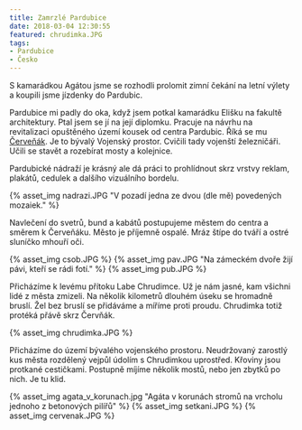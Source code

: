 ```yaml
---
title: Zamrzlé Pardubice
date: 2018-03-04 12:30:55
featured: chrudimka.JPG
tags:
- Pardubice
- Česko
---
```

S kamarádkou Agátou jsme se rozhodli prolomit zimní čekání na letní výlety a koupili jsme jízdenky do Pardubic.

<!-- more -->
Pardubice mi padly do oka, když jsem potkal kamarádku Elišku na fakultě architektury. Ptal jsem se jí na její diplomku. Pracuje na návrhu na revitalizaci opuštěného území kousek od centra Pardubic. Říká se mu [Červeňák](https://mapy.cz/s/2CcNk). Je to bývalý Vojenský prostor. Cvičili tady vojenští železničáři. Učili se stavět a rozebírat mosty a kolejnice. 

Pardubické nádraží je krásný ale dá práci to prohlídnout skrz vrstvy reklam, plakátů, cedulek a dalšího vizuálního bordelu.

{% asset_img nadrazi.JPG "V pozadí jedna ze dvou (dle mě) povedených mozaiek." %}

Navlečení do svetrů, bund a kabátů postupujeme městem do centra a směrem k Červeňáku. Město je příjemně ospalé. Mráz štípe do tváří a ostré sluníčko mhouří oči.

{% asset_img csob.JPG %}
{% asset_img pav.JPG "Na zámeckém dvoře žijí pávi, kteří se rádi fotí." %}
{% asset_img pub.JPG %}

Přicházíme k levému přítoku Labe Chrudimce. Už je nám jasné, kam všichni lidé z města zmizeli. Na několik kilometrů dlouhém úseku se hromadně bruslí. Žel bez bruslí se přidáváme a míříme proti proudu. Chrudimka totiž protéká přávě skrz Červňák.

{% asset_img chrudimka.JPG %}

Přicházíme do území bývalého vojenského prostoru. Neudržovaný zarostlý kus města rozdělený vejpůl údolím s Chrudimkou uprostřed. Křoviny jsou protkané cestičkami. Postupně míjíme několik mostů, nebo jen zbytků po nich. Je tu klid.

{% asset_img agata_v_korunach.jpg "Agáta v korunách stromů na vrcholu jednoho z betonových pilířů" %}
{% asset_img setkani.JPG  %}
{% asset_img cervenak.JPG  %}
